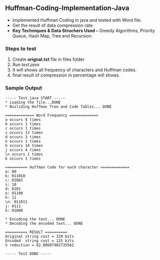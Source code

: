 ## Huffman-Coding-Implementation-Java
*  Implemented Huffman Coding in java and tested with Word file.
*  Get the result of data compression rate.
*  **Key Techniques & Data Struchers Used –** Greedy Algorithms, Priority Queue, Hash Map, Tree and Recursion.

### Steps to test
1. Create **orignal.txt** file in files folder
2. Run *test.java*
3. It will shows all frequency of characters and Huffman codes.
4. final result of compression in percentage will shows.

### Sample Output
```
----- Test.java START -----
* Loading the file...DONE
* Builiding Huffman Tree and Code Tables... DONE

============= Word Frequency =============
a occurs 8 times
b occurs 1 times
c occurs 1 times
s occurs 13 times
d occurs 3 times
e occurs 1 times
h occurs 14 times
j occurs 4 times
\n occurs 1 times
k occurs 1 times

========== Huffman Code for each character =============
a: 00
b: 011010
c: 01001
s: 10
d: 0101
e: 01100
h: 11
\n: 011011
j: 0111
k: 01000

* Encoding the text... DONE
* Decoding the encoded text... DONE

========== RESULT ==========
Original string cost = 329 bits
Encoded  string cost = 125 bits
% reduction = 62.00607902735562

----- Test DONE -----
```
